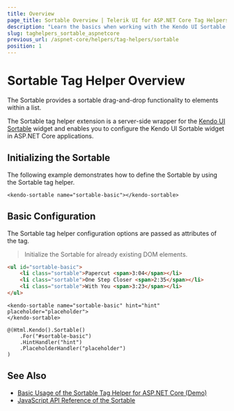```yaml
---
title: Overview
page_title: Sortable Overview | Telerik UI for ASP.NET Core Tag Helpers
description: "Learn the basics when working with the Kendo UI Sortable tag helper for ASP.NET Core (MVC 6 or ASP.NET Core MVC)."
slug: taghelpers_sortable_aspnetcore
previous_url: /aspnet-core/helpers/tag-helpers/sortable
position: 1
---
```


# Sortable Tag Helper Overview

The Sortable provides a sortable drag-and-drop functionality to elements within a list.

The Sortable tag helper extension is a server-side wrapper for the [Kendo UI Sortable](https://demos.telerik.com/kendo-ui/sortable/index) widget and enables you to configure the Kendo UI Sortable widget in ASP.NET Core applications.

## Initializing the Sortable

The following example demonstrates how to define the Sortable by using the Sortable tag helper.

    <kendo-sortable name="sortable-basic"></kendo-sortable>

## Basic Configuration

The Sortable tag helper configuration options are passed as attributes of the tag.

> Initialize the Sortable for already existing DOM elements.

```html
<ul id="sortable-basic">
    <li class="sortable">Papercut <span>3:04</span></li>
    <li class="sortable">One Step Closer <span>2:35</span></li>
    <li class="sortable">With You <span>3:23</span></li>
</ul>
```
```tagHelper
<kendo-sortable name="sortable-basic" hint="hint"  placeholder="placeholder">
</kendo-sortable>
```
```cshtml
@(Html.Kendo().Sortable()
    .For("#sortable-basic")
    .HintHandler("hint")
    .PlaceholderHandler("placeholder")
)
```

## See Also

* [Basic Usage of the Sortable Tag Helper for ASP.NET Core (Demo)](https://demos.telerik.com/aspnet-core/sortable/tag-helper)
* [JavaScript API Reference of the Sortable](http://docs.telerik.com/kendo-ui/api/javascript/ui/sortable)
